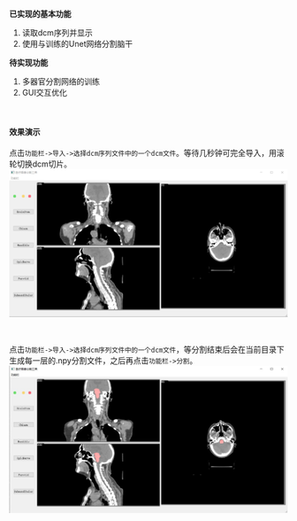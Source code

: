 **已实现的基本功能**
1. 读取dcm序列并显示
2. 使用与训练的Unet网络分割脑干

**待实现功能**
1. 多器官分割网络的训练
2. GUI交互优化

<br/>

#### 效果演示
点击`功能栏->导入->选择dcm序列文件中的一个dcm文件`。等待几秒钟可完全导入，用滚轮切换dcm切片。
![显示](result_imgs/显示.png)

<br/>

点击`功能栏->导入->选择dcm序列文件中的一个dcm文件`，等分割结束后会在当前目录下生成每一层的.npy分割文件，之后再点击`功能栏->分割`。
![分割](result_imgs/分割.JPG)
